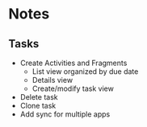 # Notes

## Tasks
* Create Activities and Fragments
  * List view organized by due date
  * Details view
  * Create/modify task view
* Delete task
* Clone task
* Add sync for multiple apps
